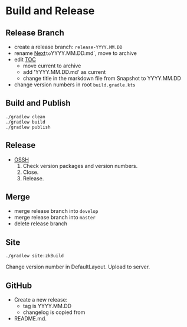# Build and Release

## Release Branch

- create a release branch: `release-YYYY.MM.DD`
- rename [Next](/doc/changelog/Next.md)` to `YYYY.MM.DD.md`, move to archive
- edit [TOC](/doc/changelog/TOC.md)
    - move current to archive
    - add 'YYYY.MM.DD.md' as current
    - change title in the markdown file from Snapshot to YYYY.MM.DD
- change version numbers in root `build.gradle.kts`

## Build and Publish

```shell
./gradlew clean
./gradlew build
./gradlew publish
```

## Release

- [OSSH](https://s01.oss.sonatype.org/#welcome)
    1. Check version packages and version numbers.
    1. Close.
    1. Release.

## Merge

- merge release branch into `develop`
- merge release branch into `master`
- delete release branch

## Site

```shell
./gradlew site:zkBuild
```

Change version number in DefaultLayout.
Upload to server.

## GitHub

- Create a new release:
   - tag is YYYY.MM.DD
   - changelog is copied from 
- README.md.